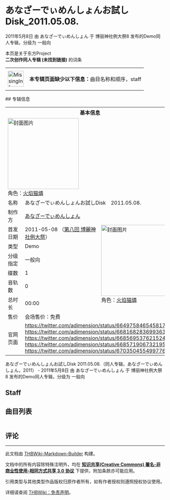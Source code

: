 # あなざーでぃめんしょんお試しDisk_2011.05.08.

<!-- source html: G:\repos\THBWiki-Markdown-Builder\THBWikiMarkdown\Temp\main\3\31\ns0%3A%E3%81%82%E3%81%AA%E3%81%96%E3%83%BC%E3%81%A7%E3%81%83%E3%82%81%E3%82%93%E3%81%97%E3%82%87%E3%82%93%E3%81%8A%E8%A9%A6%E3%81%97Disk_2011%2E05%2E08%2E.html -->

2011年5月8日 由 あなざーでぃめんしょん 于 博丽神社例大祭8 发布的Demo同人专辑，分级为 一般向

本页是关于东方Project  
 **二次创作同人专辑 (未找到链接)** 的词条
<center>

<table>
<tbody><tr>
<td class="mbox-image"><div style="width: 52px;">
  <a href="./文件-MissingInformation.svg.md" class="image"><img alt="MissingInformation.svg" src="https://upload.thwiki.cc/thumb/8/85/MissingInformation.svg/50px-MissingInformation.svg.png" decoding="async" loading="lazy" width="50" height="50" srcset="https://upload.thwiki.cc/thumb/8/85/MissingInformation.svg/75px-MissingInformation.svg.png 1.5x, https://upload.thwiki.cc/thumb/8/85/MissingInformation.svg/100px-MissingInformation.svg.png 2x" data-file-width="500" data-file-height="500"></a></div></td>
<td class="mbox-text" style=""><br><b>本专辑页面缺少以下信息：</b>曲目名称和顺序，staff<br><br></td>
</tr>
</tbody></table>


</center>
## 专辑信息

<table><tbody><tr><th colspan="3">基本信息</th></tr><tr><td class="cover-artwork-mobile" colspan="2"><a href="./文件-あなざーでぃめんしょんお試しDisk_2011.05.08.封面.jpg.md" class="image" title="封面图片"><img alt="封面图片" src="https://upload.thwiki.cc/thumb/d/d2/%E3%81%82%E3%81%AA%E3%81%96%E3%83%BC%E3%81%A7%E3%81%83%E3%82%81%E3%82%93%E3%81%97%E3%82%87%E3%82%93%E3%81%8A%E8%A9%A6%E3%81%97Disk_2011.05.08.%E5%B0%81%E9%9D%A2.jpg/224px-%E3%81%82%E3%81%AA%E3%81%96%E3%83%BC%E3%81%A7%E3%81%83%E3%82%81%E3%82%93%E3%81%97%E3%82%87%E3%82%93%E3%81%8A%E8%A9%A6%E3%81%97Disk_2011.05.08.%E5%B0%81%E9%9D%A2.jpg" decoding="async" loading="lazy" width="224" height="224" srcset="https://upload.thwiki.cc/thumb/d/d2/%E3%81%82%E3%81%AA%E3%81%96%E3%83%BC%E3%81%A7%E3%81%83%E3%82%81%E3%82%93%E3%81%97%E3%82%87%E3%82%93%E3%81%8A%E8%A9%A6%E3%81%97Disk_2011.05.08.%E5%B0%81%E9%9D%A2.jpg/336px-%E3%81%82%E3%81%AA%E3%81%96%E3%83%BC%E3%81%A7%E3%81%83%E3%82%81%E3%82%93%E3%81%97%E3%82%87%E3%82%93%E3%81%8A%E8%A9%A6%E3%81%97Disk_2011.05.08.%E5%B0%81%E9%9D%A2.jpg 1.5x, https://upload.thwiki.cc/thumb/d/d2/%E3%81%82%E3%81%AA%E3%81%96%E3%83%BC%E3%81%A7%E3%81%83%E3%82%81%E3%82%93%E3%81%97%E3%82%87%E3%82%93%E3%81%8A%E8%A9%A6%E3%81%97Disk_2011.05.08.%E5%B0%81%E9%9D%A2.jpg/448px-%E3%81%82%E3%81%AA%E3%81%96%E3%83%BC%E3%81%A7%E3%81%83%E3%82%81%E3%82%93%E3%81%97%E3%82%87%E3%82%93%E3%81%8A%E8%A9%A6%E3%81%97Disk_2011.05.08.%E5%B0%81%E9%9D%A2.jpg 2x" data-file-width="512" data-file-height="512"></a><div class="cover-char">角色：<a href="./火焰猫燐.md" title="火焰猫燐">火焰猫燐</a></div></td>
</tr><tr><td class="label">名称</td><td colspan="2"> あなざーでぃめんしょんお試しDisk　2011.05.08. </td></tr><tr><td class="label">制作方</td><td><a href="./あなざーでぃめんしょん.md" title="あなざーでぃめんしょん">あなざーでぃめんしょん</a></td><td class="cover-artwork" rowspan="8" style="min-width:224px;"><a href="./文件-あなざーでぃめんしょんお試しDisk_2011.05.08.封面.jpg.md" class="image" title="封面图片"><img alt="封面图片" src="https://upload.thwiki.cc/thumb/d/d2/%E3%81%82%E3%81%AA%E3%81%96%E3%83%BC%E3%81%A7%E3%81%83%E3%82%81%E3%82%93%E3%81%97%E3%82%87%E3%82%93%E3%81%8A%E8%A9%A6%E3%81%97Disk_2011.05.08.%E5%B0%81%E9%9D%A2.jpg/224px-%E3%81%82%E3%81%AA%E3%81%96%E3%83%BC%E3%81%A7%E3%81%83%E3%82%81%E3%82%93%E3%81%97%E3%82%87%E3%82%93%E3%81%8A%E8%A9%A6%E3%81%97Disk_2011.05.08.%E5%B0%81%E9%9D%A2.jpg" decoding="async" loading="lazy" width="224" height="224" srcset="https://upload.thwiki.cc/thumb/d/d2/%E3%81%82%E3%81%AA%E3%81%96%E3%83%BC%E3%81%A7%E3%81%83%E3%82%81%E3%82%93%E3%81%97%E3%82%87%E3%82%93%E3%81%8A%E8%A9%A6%E3%81%97Disk_2011.05.08.%E5%B0%81%E9%9D%A2.jpg/336px-%E3%81%82%E3%81%AA%E3%81%96%E3%83%BC%E3%81%A7%E3%81%83%E3%82%81%E3%82%93%E3%81%97%E3%82%87%E3%82%93%E3%81%8A%E8%A9%A6%E3%81%97Disk_2011.05.08.%E5%B0%81%E9%9D%A2.jpg 1.5x, https://upload.thwiki.cc/thumb/d/d2/%E3%81%82%E3%81%AA%E3%81%96%E3%83%BC%E3%81%A7%E3%81%83%E3%82%81%E3%82%93%E3%81%97%E3%82%87%E3%82%93%E3%81%8A%E8%A9%A6%E3%81%97Disk_2011.05.08.%E5%B0%81%E9%9D%A2.jpg/448px-%E3%81%82%E3%81%AA%E3%81%96%E3%83%BC%E3%81%A7%E3%81%83%E3%82%81%E3%82%93%E3%81%97%E3%82%87%E3%82%93%E3%81%8A%E8%A9%A6%E3%81%97Disk_2011.05.08.%E5%B0%81%E9%9D%A2.jpg 2x" data-file-width="512" data-file-height="512"></a><div class="cover-char">角色：<a href="./火焰猫燐.md" title="火焰猫燐">火焰猫燐</a></div></td>
</tr><tr><td class="label">首发日期</td><td>2011-05-08&#160;（<a href="/展会作品列表?e=%E5%8D%9A%E4%B8%BD%E7%A5%9E%E7%A4%BE%E4%BE%8B%E5%A4%A7%E7%A5%AD%238">第八回 博麗神社例大祭</a>）</td></tr><tr><td class="label">类型</td><td>Demo</td></tr><tr><td class="label">分级指定</td><td>一般向</td></tr><tr><td class="label">碟数</td><td>1</td></tr><tr><td class="label">音轨数</td><td>0</td></tr><tr><td class="label">总时长</td><td>00:00</td></tr><tr><td class="label">售价</td><td>会场售价：免费</td></tr>
<tr><td class="label">官网页面</td><td colspan="2"><a rel="nofollow" class="external free" href="https://twitter.com/adimension/status/66497584654581760">https://twitter.com/adimension/status/66497584654581760</a><br><a rel="nofollow" class="external free" href="https://twitter.com/adimension/status/66816828369936384">https://twitter.com/adimension/status/66816828369936384</a><br><a rel="nofollow" class="external free" href="https://twitter.com/adimension/status/66856953762152448">https://twitter.com/adimension/status/66856953762152448</a><br><a rel="nofollow" class="external free" href="https://twitter.com/adimension/status/66857190673219584">https://twitter.com/adimension/status/66857190673219584</a><br><a rel="nofollow" class="external free" href="https://twitter.com/adimension/status/67035045549977600">https://twitter.com/adimension/status/67035045549977600</a></td></tr></tbody></table>

あなざーでぃめんしょんお試しDisk 2011.05.08.（同人专辑，あなざーでぃめんしょん，2011） - 2011年5月8日 由 あなざーでぃめんしょん 于 博丽神社例大祭8 发布的Demo同人专辑，分级为 一般向
## Staff
## 曲目列表

<table></table>


## 评论




---

此文档由 [THBWiki-Markdown-Builder](https://github.com/Delsin-Yu/THBWiki-Markdown-Builder) 构建。

文档中的所有内容除特殊注明外，均在 [**知识共享(Creative Commons) 署名-非商业性使用-相同方式共享 3.0 协议**](https://creativecommons.org/licenses/by-sa/3.0/deed.zh-hans) 下提供，附加条款亦可能应用。

引用类型与其他类型作品版权归原作者所有，如有作者授权则遵照授权协议使用。

详细请查阅 [THBWiki：免责声明](https://thbwiki.cc/THBWiki:%E5%85%8D%E8%B4%A3%E5%A3%B0%E6%98%8E)。

